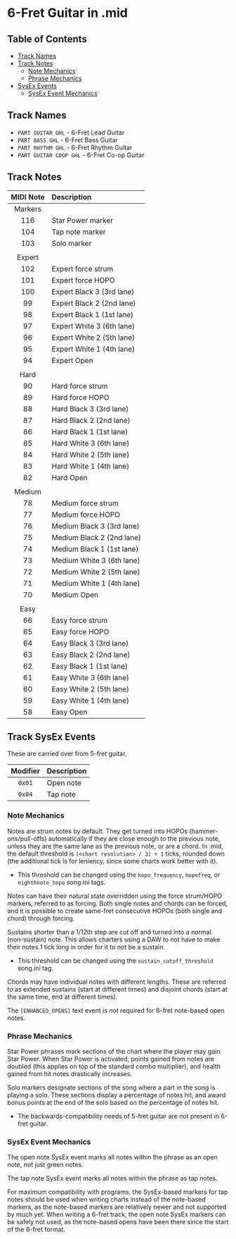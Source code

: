 # 6-Fret Guitar in .mid

## Table of Contents

- [Track Names](#track-names)
- [Track Notes](#track-notes)
  - [Note Mechanics](#note-mechanics)
  - [Phrase Mechanics](#phrase-mechanics)
- [SysEx Events](#sysex-events)
  - [SysEx Event Mechanics](#sysex-event-mechanics)

## Track Names

- `PART GUITAR GHL` - 6-Fret Lead Guitar
- `PART BASS GHL` - 6-Fret Bass Guitar
- `PART RHYTHM GHL` - 6-Fret Rhythm Guitar
- `PART GUITAR COOP GHL` - 6-Fret Co-op Guitar

## Track Notes

| MIDI Note | Description               |
| :-------: | :----------               |
| Markers   |                           |
| 116       | Star Power marker         |
| 104       | Tap note marker           |
| 103       | Solo marker               |
|           |                           |
| Expert    |                           |
| 102       | Expert force strum        |
| 101       | Expert force HOPO         |
| 100       | Expert Black 3 (3rd lane) |
| 99        | Expert Black 2 (2nd lane) |
| 98        | Expert Black 1 (1st lane) |
| 97        | Expert White 3 (6th lane) |
| 96        | Expert White 2 (5th lane) |
| 95        | Expert White 1 (4th lane) |
| 94        | Expert Open               |
|           |                           |
| Hard      |                           |
| 90        | Hard force strum          |
| 89        | Hard force HOPO           |
| 88        | Hard Black 3 (3rd lane)   |
| 87        | Hard Black 2 (2nd lane)   |
| 86        | Hard Black 1 (1st lane)   |
| 85        | Hard White 3 (6th lane)   |
| 84        | Hard White 2 (5th lane)   |
| 83        | Hard White 1 (4th lane)   |
| 82        | Hard Open                 |
|           |                           |
| Medium    |                           |
| 78        | Medium force strum        |
| 77        | Medium force HOPO         |
| 76        | Medium Black 3 (3rd lane) |
| 75        | Medium Black 2 (2nd lane) |
| 74        | Medium Black 1 (1st lane) |
| 73        | Medium White 3 (6th lane) |
| 72        | Medium White 2 (5th lane) |
| 71        | Medium White 1 (4th lane) |
| 70        | Medium Open               |
|           |                           |
| Easy      |                           |
| 66        | Easy force strum          |
| 65        | Easy force HOPO           |
| 64        | Easy Black 3 (3rd lane)   |
| 63        | Easy Black 2 (2nd lane)   |
| 62        | Easy Black 1 (1st lane)   |
| 61        | Easy White 3 (6th lane)   |
| 60        | Easy White 2 (5th lane)   |
| 59        | Easy White 1 (4th lane)   |
| 58        | Easy Open                 |

## Track SysEx Events

These are carried over from 5-fret guitar.

| Modifier | Description |
| :------: | :---------- |
| `0x01`   | Open note   |
| `0x04`   | Tap note    |

### Note Mechanics

Notes are strum notes by default. They get turned into HOPOs (hammer-ons/pull-offs) automatically if they are close enough to the previous note, unless they are the same lane as the previous note, or are a chord. In .mid, the default threshold is `(<chart resolution> / 3) + 1` ticks, rounded down (the additional tick is for leniency, since some charts work better with it).

- This threshold can be changed using the `hopo_frequency`, `hopofreq`, or `eighthnote_hopo` song.ini tags.

Notes can have their natural state overridden using the force strum/HOPO markers, referred to as forcing. Both single notes and chords can be forced, and it is possible to create same-fret consecutive HOPOs (both single and chord) through forcing.

Sustains shorter than a 1/12th step are cut off and turned into a normal (non-sustain) note. This allows charters using a DAW to not have to make their notes 1 tick long in order for it to not be a sustain.

- This threshold can be changed using the `sustain_cutoff_threshold` song.ini tag.

Chords may have individual notes with different lengths. These are referred to as extended sustains (start at different times) and disjoint chords (start at the same time, end at different times).

The `[ENHANCED_OPENS]` text event is *not* required for 6-fret note-based open notes.

### Phrase Mechanics

Star Power phrases mark sections of the chart where the player may gain Star Power. When Star Power is activated, points gained from notes are doubled (this applies on top of the standard combo multiplier), and health gained from hit notes drastically increases.

Solo markers designate sections of the song where a part in the song is playing a solo. These sections display a percentage of notes hit, and award bonus points at the end of the solo based on the percentage of notes hit.

- The backwards-compatibility needs of 5-fret guitar are not present in 6-fret guitar.

### SysEx Event Mechanics

The open note SysEx event marks all notes within the phrase as an open note, not just green notes.

The tap note SysEx event marks all notes within the phrase as tap notes.

For maximum compatibility with programs, the SysEx-based markers for tap notes should be used when writing charts instead of the note-based markers, as the note-based markers are relatively newer and not supported by much yet. When writing a 6-fret track, the open note SysEx markers can be safely not used, as the note-based opens have been there since the start of the 6-fret format.
